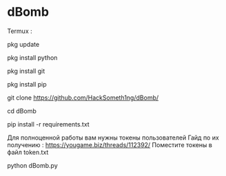 # dBomb

Termux : 

pkg update 

pkg install python

pkg install git

pkg install pip

git clone https://github.com/HackSometh1ng/dBomb/

cd dBomb

pip install -r requirements.txt

Для полноценной работы вам нужны токены пользователей
Гайд по их получению : https://yougame.biz/threads/112392/
Поместите токены в файл token.txt

python dBomb.py
